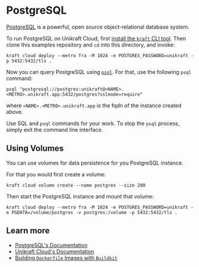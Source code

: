# PostgreSQL

[PostgreSQL](https://www.postgresql.org/) is a powerful, open source object-relational database system.

To run PostgreSQL on Unikraft Cloud, first [install the `kraft` CLI tool](https://unikraft.org/docs/cli).
Then clone this examples repository and `cd` into this directory, and invoke:

```console
kraft cloud deploy --metro fra -M 1024 -e POSTGRES_PASSWORD=unikraft -p 5432:5432/tls .
```

Now you can query PostgreSQL using [`psql`](https://www.postgresql.org/docs/current/app-psql.html).
For that, use the following `psql` command:

```console
psql "postgresql://postgres:unikraft@<NAME>.<METRO>.unikraft.app:5432/postgres?sslmode=require"
```

where `<NAME>.<METRO>.unikraft.app` is the fqdn of the instance created above.

Use SQL and `psql` commands for your work.
To stop the `psql` process, simply exit the command line interface.

## Using Volumes

You can use volumes for data persistence for you PostgreSQL instance.

For that you would first create a volume:

```console
kraft cloud volume create --name postgres --size 200
```

Then start the PostgreSQL instance and mount that volume:

```console
kraft cloud deploy --metro fra -M 1024 -e POSTGRES_PASSWORD=unikraft -e PGDATA=/volume/postgres -v postgres:/volume -p 5432:5432/tls .
```

## Learn more

- [PostgreSQL's Documentation](https://www.postgresql.org/docs/)
- [Unikraft Cloud's Documentation](https://unikraft.cloud/docs/)
- [Building `Dockerfile` Images with `Buildkit`](https://unikraft.org/guides/building-dockerfile-images-with-buildkit)
